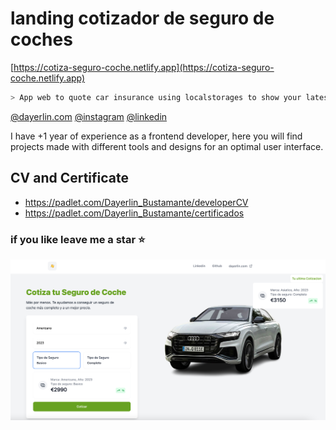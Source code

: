 # landing cotizador de seguro de coches
[https://cotiza-seguro-coche.netlify.app](https://cotiza-seguro-coche.netlify.app)

```sh
> App web to quote car insurance using localstorages to show your latest comparison. Created with tailwind css and vanilla javascript using the concept of prototype
```

[@dayerlin.com](https://dayerlin.com)
[@instagram](https://www.instagram.com/dayerlin_bustamante/?hl=es)
[@linkedin](https://www.linkedin.com/in/dayerlin-bustamante)


I have +1 year of experience as a frontend developer, here you will find projects made with different tools and designs for an optimal user interface.

## CV and Certificate

- https://padlet.com/Dayerlin_Bustamante/developerCV
- https://padlet.com/Dayerlin_Bustamante/certificados 

### if you like leave me a star ⭐

[![img](./dist/src/img/project.png)](https://dayerlin.com/)
